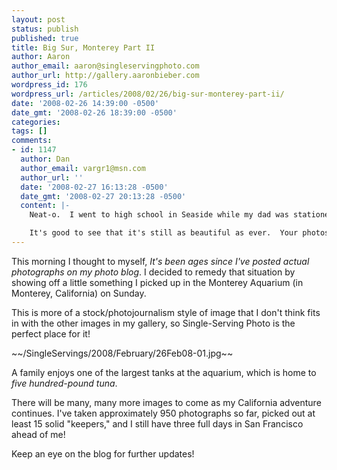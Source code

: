 ```yaml
---
layout: post
status: publish
published: true
title: Big Sur, Monterey Part II
author: Aaron
author_email: aaron@singleservingphoto.com
author_url: http://gallery.aaronbieber.com
wordpress_id: 176
wordpress_url: /articles/2008/02/26/big-sur-monterey-part-ii/
date: '2008-02-26 14:39:00 -0500'
date_gmt: '2008-02-26 18:39:00 -0500'
categories:
tags: []
comments:
- id: 1147
  author: Dan
  author_email: vargr1@msn.com
  author_url: ''
  date: '2008-02-27 16:13:28 -0500'
  date_gmt: '2008-02-27 20:13:28 -0500'
  content: |-
    Neat-o.  I went to high school in Seaside while my dad was stationed at Fort Ord.  Unfortunately, that was before I got into photography, and what few photos I have of Monterey are from a 35mmP&amp;S.  (I did get to see them film part of Star Trek IV at the aquarium.)

    It's good to see that it's still as beautiful as ever.  Your photos are wonderful.
---
```

This morning I thought to myself, _It's been ages since I've posted
actual *photographs* on my *photo blog*_. I decided to remedy that
situation by showing off a little something I picked up in the Monterey
Aquarium (in Monterey, California) on Sunday.

This is more of a stock/photojournalism style of image that I don't
think fits in with the other images in my gallery, so Single-Serving
Photo is the perfect place for it!

~\~/SingleServings/2008/February/26Feb08-01.jpg\~\~

A family enjoys one of the largest tanks at the aquarium, which is home
to _five hundred-pound tuna_.

There will be many, many more images to come as my California adventure
continues. I've taken approximately 950 photographs so far, picked out
at least 15 solid "keepers," and I still have three full days in San
Francisco ahead of me!

Keep an eye on the blog for further updates!

